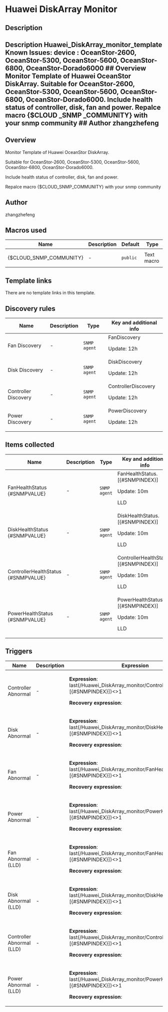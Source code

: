 # Huawei DiskArray Monitor

## Description

## Description Huawei_DiskArray_monitor_template Known Issues: device : OceanStor-2600, OceanStor-5300, OceanStor-5600, OceanStor-6800, OceanStor-Dorado6000 ## Overview Monitor Template of Huawei OceanStor DiskArray. Suitable for OceanStor-2600, OceanStor-5300, OceanStor-5600, OceanStor-6800, OceanStor-Dorado6000. Include health status of controller, disk, fan and power. Repalce macro {$CLOUD _SNMP _COMMUNITY} with your snmp community ## Author zhangzhefeng 

## Overview

Monitor Template of Huawei OceanStor DiskArray.


Suitable for OceanStor-2600, OceanStor-5300, OceanStor-5600, OceanStor-6800, OceanStor-Dorado6000.


Include health status of controller, disk, fan and power.


Repalce macro {$CLOUD\_SNMP\_COMMUNITY} with your snmp community



## Author

zhangzhefeng

## Macros used

|Name|Description|Default|Type|
|----|-----------|-------|----|
|{$CLOUD_SNMP_COMMUNITY}|<p>-</p>|`public`|Text macro|
## Template links

There are no template links in this template.

## Discovery rules

|Name|Description|Type|Key and additional info|
|----|-----------|----|----|
|Fan Discovery|<p>-</p>|`SNMP agent`|FanDiscovery<p>Update: 12h</p>|
|Disk Discovery|<p>-</p>|`SNMP agent`|DiskDiscovery<p>Update: 12h</p>|
|Controller Discovery|<p>-</p>|`SNMP agent`|ControllerDiscovery<p>Update: 12h</p>|
|Power Discovery|<p>-</p>|`SNMP agent`|PowerDiscovery<p>Update: 12h</p>|
## Items collected

|Name|Description|Type|Key and additional info|
|----|-----------|----|----|
|FanHealthStatus {#SNMPVALUE}|<p>-</p>|`SNMP agent`|FanHealthStatus.[{#SNMPINDEX}]<p>Update: 10m</p><p>LLD</p>|
|DiskHealthStatus {#SNMPVALUE}|<p>-</p>|`SNMP agent`|DiskHealthStatus.[{#SNMPINDEX}]<p>Update: 10m</p><p>LLD</p>|
|ControllerHealthStatus {#SNMPVALUE}|<p>-</p>|`SNMP agent`|ControllerHealthStatus.[{#SNMPINDEX}]<p>Update: 10m</p><p>LLD</p>|
|PowerHealthStatus {#SNMPVALUE}|<p>-</p>|`SNMP agent`|PowerHealthStatus.[{#SNMPINDEX}]<p>Update: 10m</p><p>LLD</p>|
## Triggers

|Name|Description|Expression|Priority|
|----|-----------|----------|--------|
|Controller Abnormal|<p>-</p>|<p>**Expression**: last(/Huawei_DiskArray_monitor/ControllerHealthStatus.[{#SNMPINDEX}])<>1</p><p>**Recovery expression**: </p>|high|
|Disk Abnormal|<p>-</p>|<p>**Expression**: last(/Huawei_DiskArray_monitor/DiskHealthStatus.[{#SNMPINDEX}])<>1</p><p>**Recovery expression**: </p>|high|
|Fan Abnormal|<p>-</p>|<p>**Expression**: last(/Huawei_DiskArray_monitor/FanHealthStatus.[{#SNMPINDEX}])<>1</p><p>**Recovery expression**: </p>|high|
|Power Abnormal|<p>-</p>|<p>**Expression**: last(/Huawei_DiskArray_monitor/PowerHealthStatus.[{#SNMPINDEX}])<>1</p><p>**Recovery expression**: </p>|high|
|Fan Abnormal (LLD)|<p>-</p>|<p>**Expression**: last(/Huawei_DiskArray_monitor/FanHealthStatus.[{#SNMPINDEX}])<>1</p><p>**Recovery expression**: </p>|high|
|Disk Abnormal (LLD)|<p>-</p>|<p>**Expression**: last(/Huawei_DiskArray_monitor/DiskHealthStatus.[{#SNMPINDEX}])<>1</p><p>**Recovery expression**: </p>|high|
|Controller Abnormal (LLD)|<p>-</p>|<p>**Expression**: last(/Huawei_DiskArray_monitor/ControllerHealthStatus.[{#SNMPINDEX}])<>1</p><p>**Recovery expression**: </p>|high|
|Power Abnormal (LLD)|<p>-</p>|<p>**Expression**: last(/Huawei_DiskArray_monitor/PowerHealthStatus.[{#SNMPINDEX}])<>1</p><p>**Recovery expression**: </p>|high|
